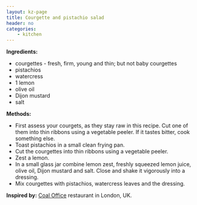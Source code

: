 ```yaml
---
layout: kz-page
title: Courgette and pistachio salad
header: no
categories:
    - kitchen
---
```


**Ingredients:**

* courgettes - fresh, firm, young and thin; but not baby courgettes
* pistachios
* watercress
<nbsp></nbsp>
* 1 lemon
* olive oil
* Dijon mustard
* salt

**Methods:**
* First assess your courgets, as they stay raw in this recipe. Cut one of them into thin ribbons using a vegetable peeler. If it tastes bitter, cook something else. 
* Toast pistachios in a small clean frying pan.
* Cut the courgettes into thin ribbons using a vegetable peeler.
* Zest a lemon.
* In a small glass jar combine lemon zest, freshly squeezed lemon juice, olive oil, Dijon mustard and salt. Close and shake it vigorously into a dressing. 
* Mix courgettes with pistachios, watercress leaves and the dressing.

**Inspired by:** [Coal Office](https://coaloffice.com/) restaurant in London, UK.
